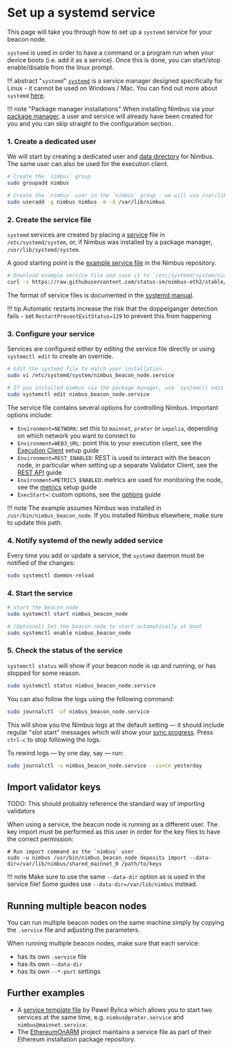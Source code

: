 # Set up a systemd service

This page will take you through how to set up a `systemd` service for your beacon node.

`systemd` is used in order to have a command or a program run when your device boots (i.e. add it as a service).
Once this is done, you can start/stop enable/disable from the linux prompt.

!!! abstract "`systemd`"
    [`systemd`](https://systemd.io/) is a service manager designed specifically for Linux - it cannot be used on Windows / Mac.
    You can find out more about `systemd` [here](https://fedoramagazine.org/what-is-an-init-system/).

!!! note "Package manager installations"
    When installing Nimbus via your [package manager](./binaries.md), a user and service will already have been created for you and you can skip straight to the configuration section.

### 1. Create a dedicated user

We will start by creating a dedicated user and [data directory](./data-dir.md) for Nimbus.
The same user can also be used for the execution client.

```sh
# Create the `nimbus` group
sudo groupadd nimbus

# Create the `nimbus` user in the `nimbus` group - we will use /var/lib/nimbus as data directory.
sudo useradd -g nimbus nimbus -m -d /var/lib/nimbus
```

### 2. Create the service file

`systemd` services are created by placing a [service](https://www.freedesktop.org/software/systemd/man/systemd.service.html) file in `/etc/systemd/system`, or, if Nimbus was installed by a package manager, `/usr/lib/systemd/system`.

A good starting point is the [example service file](https://raw.githubusercontent.com/status-im/nimbus-eth2/stable/scripts/package_src/nimbus_beacon_node/image/lib/systemd/system/nimbus_beacon_node.service) in the Nimbus repository.

```sh
# Download example service file and save it to `/etc/systemd/system/nimbus_beacon_node.service`
curl -s https://raw.githubusercontent.com/status-im/nimbus-eth2/stable/scripts/package_src/nimbus_beacon_node/image/lib/systemd/system/nimbus_beacon_node.service | sudo tee /etc/systemd/system/nimbus_beacon_node.service > /dev/null
```

The format of service files is documented in the [systemd manual](https://www.freedesktop.org/software/systemd/man/systemd.service.html).

!!! tip
    Automatic restarts increase the risk that the doppelganger detection fails - set `RestartPreventExitStatus=129` to prevent this from happening

### 3. Configure your service

Services are configured either by editing the service file directly or using `systemctl edit` to create an override.

```sh
# Edit the systemd file to match your installation
sudo vi /etc/systemd/system/nimbus_beacon_node.service

# If you installed nimbus via the package manager, use `systemctl edit` instead
sudo systemctl edit nimbus_beacon_node.service
```

The service file contains several options for controlling Nimbus.
Important options include:

* `Environment=NETWORK`: set this to `mainnet`, `prater` or `sepolia`, depending on which network you want to connect to
* `Environment=WEB3_URL`: point this to your execution client, see the [Execution Client](./eth1.md) setup guide
* `Environment=REST_ENABLED`: REST is used to interact with the beacon node, in particular when setting up a separate Validator Client, see the [REST API](./rest-api.md) guide
* `Environment=METRICS_ENABLED`: metrics are used for monitoring the node, see the [metrics](./metrics-pretty-pictures.md) setup guide
* `ExecStart=`: custom options, see the [options](./options.md) guide

!!! note
    The example assumes Nimbus was installed in `/usr/bin/nimbus_beacon_node`.
    If you installed Nimbus elsewhere, make sure to update this path.

### 4. Notify systemd of the newly added service

Every time you add or update a service, the `systemd` daemon must be notified of the changes:

```sh
sudo systemctl daemon-reload
```

### 4. Start the service

```sh
# start the beacon node
sudo systemctl start nimbus_beacon_node

# (Optional) Set the beacon node to start automatically at boot
sudo systemctl enable nimbus_beacon_node
```

### 5. Check the status of the service

`systemctl status` will show if your beacon node is up and running, or has stopped for some reason.

```sh
sudo systemctl status nimbus_beacon_node.service
```

You can also follow the logs using the following command:

```sh
sudo journalctl -uf nimbus_beacon_node.service
```

This will show you the Nimbus logs at the default setting — it should include regular "slot start" messages which will show your [sync progress](./keep-an-eye.md#keep-track-of-your-syncing-progress).
Press `ctrl-c` to stop following the logs.

To rewind logs — by one day, say — run:

```sh
sudo journalctl -u nimbus_beacon_node.service --since yesterday
```

## Import validator keys

TODO: This should probably reference the standard way of importing validators

When using a service, the beacon node is running as a different user.
The key import must be performed as this user in order for the key files to have the correct permission:

```
# Run import command as the `nimbus` user
sudo -u nimbus /usr/bin/nimbus_beacon_node deposits import --data-dir=/var/lib/nimbus/shared_mainnet_0 /path/to/keys
```

!!! note
    Make sure to use the same `--data-dir` option as is used in the service file!
    Some guides use `--data-dir=/var/lib/nimbus` instead.

## Running multiple beacon nodes

You can run multiple beacon nodes on the same machine simply by copying the `.service` file and adjusting the parameters.

When running multiple beacon nodes, make sure that each service:

* has its own `.service` file
* has its own `--data-dir`
* has its own `--*-port` settings

## Further examples

- A [service template file](https://github.com/chfast/ethereum-node/blob/main/nimbus%40.service) by Pawel Bylica which allows you to start two services at the same time, e.g. `nimbus@prater.service` and `nimbus@mainnet.service`.
- The [EthereumOnARM](https://github.com/diglos/ethereumonarm/blob/main/fpm-package-builder/nimbus/extras/nimbus.service) project maintains a service file as part of their Ethereum installation package repository.
